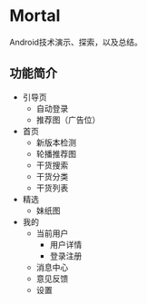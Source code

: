 # Mortal
Android技术演示、探索，以及总结。

## 功能简介

* 引导页
    * 自动登录
    * 推荐图（广告位）
* 首页
    * 新版本检测
    * 轮播推荐图
    * 干货搜索
    * 干货分类
    * 干货列表
* 精选
    * 妹纸图
* 我的
    * 当前用户
        * 用户详情
        * 登录注册
    * 消息中心
    * 意见反馈
    * 设置
